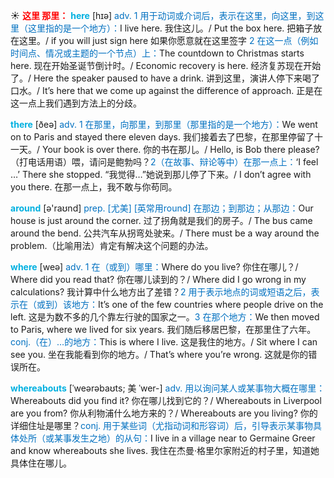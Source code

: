 ☀ <font color="red">**这里 那里：**</font>
<font color="sky blue">**here**</font> [hɪə] 
<font color="#0070c0">adv. 1 用于动词或介词后，表示在这里，向这里，到这里（这里指的是一个地方）：</font>I live here. 我住这儿。/ Put the box here. 把箱子放在这里。/ if you will just sign here 如果你愿意就在这里签字 <font color="#0070c0">2 在这一点（例如时间点、情况或主题的一个节点）上：</font>The countdown to Christmas starts here. 现在开始圣诞节倒计时。/ Economic recovery is here. 经济复苏现在开始了。/ Here the speaker paused to have a drink. 讲到这里，演讲人停下来喝了口水。/ It’s here that we come up against the difference of approach. 正是在这一点上我们遇到方法上的分歧。

<font color="sky blue">**there**</font> [ðeə] 
<font color="#0070c0">adv. 1 在那里，向那里，到那里（那里指的是一个地方）：</font>We went on to Paris and stayed there eleven days. 我们接着去了巴黎，在那里停留了十一天。/ Your book is over there. 你的书在那儿。/ Hello, is Bob there please?（打电话用语）喂，请问是鲍勃吗？<font color="#0070c0">2（在故事、辩论等中）在那一点上：</font>‘I feel …’ There she stopped. “我觉得…”她说到那儿停了下来。/ I don’t agree with you there. 在那一点上，我不敢与你苟同。

<font color="sky blue">**around**</font> [ə'raʊnd] 
<font color="#0070c0">prep. [尤美] [英常用round] 在那边；到那边；从那边：</font>Our house is just around the corner. 过了拐角就是我们的房子。/ The bus came around the bend. 公共汽车从拐弯处驶来。/ There must be a way around the problem.（比喻用法）肯定有解决这个问题的办法。

<font color="sky blue">**where**</font> [weə] 
<font color="#0070c0">adv. 1 在（或到）哪里：</font>Where do you live? 你住在哪儿？/ Where did you read that? 你在哪儿读到的？/ Where did I go wrong in my calculations? 我计算中什么地方出了差错？<font color="#0070c0">2 用于表示地点的词或短语之后，表示在（或到）该地方：</font>It’s one of the few countries where people drive on the left. 这是为数不多的几个靠左行驶的国家之一。<font color="#0070c0">3 在那个地方：</font>We then moved to Paris, where we lived for six years. 我们随后移居巴黎，在那里住了六年。<font color="#0070c0">conj.（在）…的地方：</font>This is where I live. 这是我住的地方。/ Sit where I can see you. 坐在我能看到你的地方。/ That’s where you’re wrong. 这就是你的错误所在。
           
<font color="sky blue">**whereabouts**</font> [ˈweərəbaʊts; 美 ˈwer-]
<font color="#0070c0">adv. 用以询问某人或某事物大概在哪里：</font>Whereabouts did you find it? 你在哪儿找到它的？/ Whereabouts in Liverpool are you from? 你从利物浦什么地方来的？/ Whereabouts are you living? 你的详细住址是哪里？<font color="#0070c0">conj. 用于某些词（尤指动词和形容词）后，引导表示某事物具体处所（或某事发生之地）的从句：</font>I live in a village near to Germaine Greer and know whereabouts she lives. 我住在杰曼·格里尔家附近的村子里，知道她具体住在哪儿。

